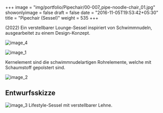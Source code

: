 +++
image = "img/portfolio/Pipechair/00-007_pipe-noodle-chair_01.jpg"
showonlyimage = false
draft = false
date = "2016-11-05T19:53:42+05:30"
title = "Pipechair (Sessel)"
weight = 535
+++

(2022) Ein verstellbarer Lounge-Sessel inspiriert von Schwimmnudeln, ausgearbeitet zu einem Design-Konzept.
<!--more-->
![image_4][4]

![image_1][1]



Kernelement sind die schwimmnudelartigen Rohrelemente, welche mit Schaumstoff gepolstert sind.

![image_2][2]

## Entwurfsskizze
![image_3][3]
Lifestyle-Sessel mit verstellbarer Lehne.


[1]: /img/portfolio/Pipechair/00-007_pipe-noodle-chair_02.jpg
[2]: /img/portfolio/Pipechair/00-007_pipe-noodle-chair_03.jpg
[3]: /img/portfolio/Pipechair/00-007_pipe-noodle-chair_04.jpg
[4]: /img/portfolio/Pipechair/00-007_pipe-noodle-chair_05.jpg